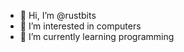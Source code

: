 - 👋 Hi, I’m @rustbits
- 👀 I’m interested in computers
- 🌱 I’m currently learning programming

<!---
rustbits/rustbits is a ✨ special ✨ repository because its `README.md` (this file) appears on your GitHub profile.
You can click the Preview link to take a look at your changes.
--->

